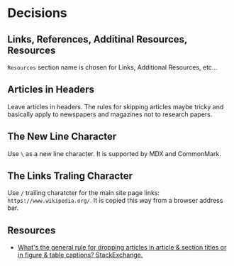 # Decisions

## Links, References, Additinal Resources, Resources

`Resources` section name is chosen for Links, Additional Resources, etc...

## Articles in Headers

Leave articles in headers. The rules for skipping articles maybe tricky and basically apply to newspapers and magazines not to research papers.

## The New Line Character

Use `\` as a new line character. It is supported by MDX and CommonMark.

## The Links Traling Character

Use `/` trailing charatcter for the main site page links: `https://www.wikipedia.org/`. It is copied this way from a browser address bar.

## Resources

* [What's the general rule for dropping articles in article & section titles or in figure & table captions? StackExchange.](https://english.stackexchange.com/questions/38759/whats-the-general-rule-for-dropping-articles-in-article-section-titles-or-in)
